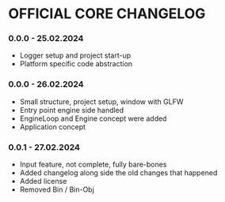 # OFFICIAL CORE CHANGELOG

### 0.0.0 - 25.02.2024

- Logger setup and project start-up
- Platform specific code abstraction

### 0.0.0 - 26.02.2024

- Small structure, project setup, window with GLFW
- Entry point engine side handled
- EngineLoop and Engine concept were added
- Application concept

### 0.0.1 - 27.02.2024

- Input feature, not complete, fully bare-bones
- Added changelog along side the old changes that happened
- Added license
- Removed Bin / Bin-Obj
